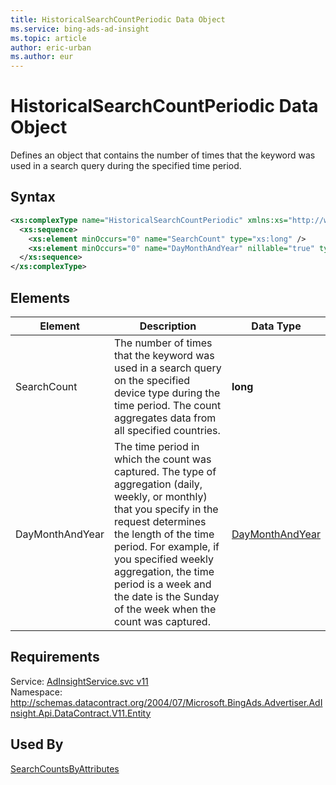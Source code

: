 ```yaml
---
title: HistoricalSearchCountPeriodic Data Object
ms.service: bing-ads-ad-insight
ms.topic: article
author: eric-urban
ms.author: eur
---
```

# HistoricalSearchCountPeriodic Data Object
Defines an object that contains the number of times that the keyword was used in a search query during the specified time period.

## Syntax
```xml
<xs:complexType name="HistoricalSearchCountPeriodic" xmlns:xs="http://www.w3.org/2001/XMLSchema">
  <xs:sequence>
    <xs:element minOccurs="0" name="SearchCount" type="xs:long" />
    <xs:element minOccurs="0" name="DayMonthAndYear" nillable="true" type="tns:DayMonthAndYear" />
  </xs:sequence>
</xs:complexType>
```

## <a name="elements"></a>Elements

|Element|Description|Data Type|
|-----------|---------------|-------------|
|<a name="searchcount"></a>SearchCount|The number of times that the keyword was used in a search query on the specified device type during the time period. The count aggregates data from all specified countries.|**long**|
|<a name="daymonthandyear"></a>DayMonthAndYear|The time period in which the count was captured. The type of aggregation (daily, weekly, or monthly) that you specify in the request determines the length of the time period. For example, if you specified weekly aggregation, the time period is a week and the date is the Sunday of the week when the count was captured.|[DayMonthAndYear](daymonthandyear.md)|

## Requirements
Service: [AdInsightService.svc v11](https://adinsight.api.bingads.microsoft.com/Api/Advertiser/AdInsight/v11/AdInsightService.svc)  
Namespace: http://schemas.datacontract.org/2004/07/Microsoft.BingAds.Advertiser.AdInsight.Api.DataContract.V11.Entity  

## Used By
[SearchCountsByAttributes](searchcountsbyattributes.md)  
